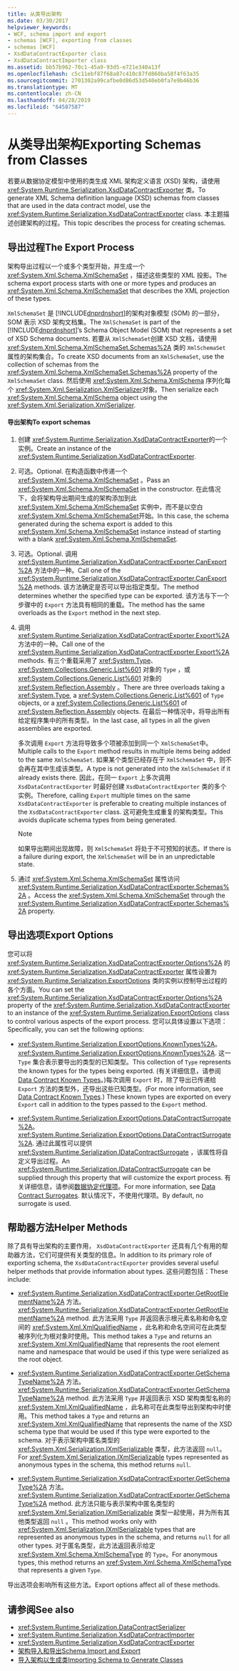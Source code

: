 ```yaml
---
title: 从类导出架构
ms.date: 03/30/2017
helpviewer_keywords:
- WCF, schema import and export
- schemas [WCF], exporting from classes
- schemas [WCF]
- XsdDataContractExporter class
- XsdDataContractImporter class
ms.assetid: bb57b962-70c1-45a9-93d5-e721e340a13f
ms.openlocfilehash: c5c11ebf87f68a87c410c87fd860ba58f4f63a35
ms.sourcegitcommit: 2701302a99cafbe0d86d53d540eb0fa7e9b46b36
ms.translationtype: MT
ms.contentlocale: zh-CN
ms.lasthandoff: 04/28/2019
ms.locfileid: "64587587"
---
```

# <a name="exporting-schemas-from-classes"></a><span data-ttu-id="15519-102">从类导出架构</span><span class="sxs-lookup"><span data-stu-id="15519-102">Exporting Schemas from Classes</span></span>
<span data-ttu-id="15519-103">若要从数据协定模型中使用的类生成 XML 架构定义语言 (XSD) 架构，请使用 <xref:System.Runtime.Serialization.XsdDataContractExporter> 类。</span><span class="sxs-lookup"><span data-stu-id="15519-103">To generate XML Schema definition language (XSD) schemas from classes that are used in the data contract model, use the <xref:System.Runtime.Serialization.XsdDataContractExporter> class.</span></span> <span data-ttu-id="15519-104">本主题描述创建架构的过程。</span><span class="sxs-lookup"><span data-stu-id="15519-104">This topic describes the process for creating schemas.</span></span>  
  
## <a name="the-export-process"></a><span data-ttu-id="15519-105">导出过程</span><span class="sxs-lookup"><span data-stu-id="15519-105">The Export Process</span></span>  
 <span data-ttu-id="15519-106">架构导出过程以一个或多个类型开始，并生成一个 <xref:System.Xml.Schema.XmlSchemaSet> ，描述这些类型的 XML 投影。</span><span class="sxs-lookup"><span data-stu-id="15519-106">The schema export process starts with one or more types and produces an <xref:System.Xml.Schema.XmlSchemaSet> that describes the XML projection of these types.</span></span>  
  
 <span data-ttu-id="15519-107">`XmlSchemaSet` 是 [!INCLUDE[dnprdnshort](../../../../includes/dnprdnshort-md.md)]的架构对象模型 (SOM) 的一部分，SOM 表示 XSD 架构文档集。</span><span class="sxs-lookup"><span data-stu-id="15519-107">The `XmlSchemaSet` is part of the [!INCLUDE[dnprdnshort](../../../../includes/dnprdnshort-md.md)]’s Schema Object Model (SOM) that represents a set of XSD Schema documents.</span></span> <span data-ttu-id="15519-108">若要从 `XmlSchemaSet`创建 XSD 文档，请使用 <xref:System.Xml.Schema.XmlSchemaSet.Schemas%2A> 类的 `XmlSchemaSet` 属性的架构集合。</span><span class="sxs-lookup"><span data-stu-id="15519-108">To create XSD documents from an `XmlSchemaSet`, use the collection of schemas from the <xref:System.Xml.Schema.XmlSchemaSet.Schemas%2A> property of the `XmlSchemaSet` class.</span></span> <span data-ttu-id="15519-109">然后使用 <xref:System.Xml.Schema.XmlSchema> 序列化每个 <xref:System.Xml.Serialization.XmlSerializer>对象。</span><span class="sxs-lookup"><span data-stu-id="15519-109">Then serialize each <xref:System.Xml.Schema.XmlSchema> object using the <xref:System.Xml.Serialization.XmlSerializer>.</span></span>  
  
#### <a name="to-export-schemas"></a><span data-ttu-id="15519-110">导出架构</span><span class="sxs-lookup"><span data-stu-id="15519-110">To export schemas</span></span>  
  
1. <span data-ttu-id="15519-111">创建 <xref:System.Runtime.Serialization.XsdDataContractExporter>的一个实例。</span><span class="sxs-lookup"><span data-stu-id="15519-111">Create an instance of the <xref:System.Runtime.Serialization.XsdDataContractExporter>.</span></span>  
  
2. <span data-ttu-id="15519-112">可选。</span><span class="sxs-lookup"><span data-stu-id="15519-112">Optional.</span></span> <span data-ttu-id="15519-113">在构造函数中传递一个 <xref:System.Xml.Schema.XmlSchemaSet> 。</span><span class="sxs-lookup"><span data-stu-id="15519-113">Pass an <xref:System.Xml.Schema.XmlSchemaSet> in the constructor.</span></span> <span data-ttu-id="15519-114">在此情况下，会将架构导出期间生成的架构添加到此 <xref:System.Xml.Schema.XmlSchemaSet> 实例中，而不是以空白 <xref:System.Xml.Schema.XmlSchemaSet>开始。</span><span class="sxs-lookup"><span data-stu-id="15519-114">In this case, the schema generated during the schema export is added to this <xref:System.Xml.Schema.XmlSchemaSet> instance instead of starting with a blank <xref:System.Xml.Schema.XmlSchemaSet>.</span></span>  
  
3. <span data-ttu-id="15519-115">可选。</span><span class="sxs-lookup"><span data-stu-id="15519-115">Optional.</span></span> <span data-ttu-id="15519-116">调用 <xref:System.Runtime.Serialization.XsdDataContractExporter.CanExport%2A> 方法中的一种。</span><span class="sxs-lookup"><span data-stu-id="15519-116">Call one of the <xref:System.Runtime.Serialization.XsdDataContractExporter.CanExport%2A> methods.</span></span> <span data-ttu-id="15519-117">该方法确定是否可以导出指定类型。</span><span class="sxs-lookup"><span data-stu-id="15519-117">The method determines whether the specified type can be exported.</span></span> <span data-ttu-id="15519-118">该方法与下一个步骤中的 `Export` 方法具有相同的重载。</span><span class="sxs-lookup"><span data-stu-id="15519-118">The method has the same overloads as the `Export` method in the next step.</span></span>  
  
4. <span data-ttu-id="15519-119">调用 <xref:System.Runtime.Serialization.XsdDataContractExporter.Export%2A> 方法中的一种。</span><span class="sxs-lookup"><span data-stu-id="15519-119">Call one of the <xref:System.Runtime.Serialization.XsdDataContractExporter.Export%2A> methods.</span></span> <span data-ttu-id="15519-120">有三个重载采用了 <xref:System.Type>、 <xref:System.Collections.Generic.List%601> 对象的 `Type` ，或 <xref:System.Collections.Generic.List%601> 对象的 <xref:System.Reflection.Assembly> 。</span><span class="sxs-lookup"><span data-stu-id="15519-120">There are three overloads taking a <xref:System.Type>, a <xref:System.Collections.Generic.List%601> of `Type` objects, or a <xref:System.Collections.Generic.List%601> of <xref:System.Reflection.Assembly> objects.</span></span> <span data-ttu-id="15519-121">在最后一种情况中，将导出所有给定程序集中的所有类型。</span><span class="sxs-lookup"><span data-stu-id="15519-121">In the last case, all types in all the given assemblies are exported.</span></span>  
  
     <span data-ttu-id="15519-122">多次调用 `Export` 方法将导致多个项被添加到同一个 `XmlSchemaSet`中。</span><span class="sxs-lookup"><span data-stu-id="15519-122">Multiple calls to the `Export` method results in multiple items being added to the same `XmlSchemaSet`.</span></span> <span data-ttu-id="15519-123">如果某个类型已经存在于 `XmlSchemaSet` 中，则不会再在其中生成该类型。</span><span class="sxs-lookup"><span data-stu-id="15519-123">A type is not generated into the `XmlSchemaSet` if it already exists there.</span></span> <span data-ttu-id="15519-124">因此，在同一 `Export` 上多次调用 `XsdDataContractExporter` 时最好创建 `XsdDataContractExporter` 类的多个实例。</span><span class="sxs-lookup"><span data-stu-id="15519-124">Therefore, calling `Export` multiple times on the same `XsdDataContractExporter` is preferable to creating multiple instances of the `XsdDataContractExporter` class.</span></span> <span data-ttu-id="15519-125">这可避免生成重复的架构类型。</span><span class="sxs-lookup"><span data-stu-id="15519-125">This avoids duplicate schema types from being generated.</span></span>  
  
    > [!NOTE]
    >  <span data-ttu-id="15519-126">如果导出期间出现故障，则 `XmlSchemaSet` 将处于不可预知的状态。</span><span class="sxs-lookup"><span data-stu-id="15519-126">If there is a failure during export, the `XmlSchemaSet` will be in an unpredictable state.</span></span>  
  
5. <span data-ttu-id="15519-127">通过 <xref:System.Xml.Schema.XmlSchemaSet> 属性访问 <xref:System.Runtime.Serialization.XsdDataContractExporter.Schemas%2A> 。</span><span class="sxs-lookup"><span data-stu-id="15519-127">Access the <xref:System.Xml.Schema.XmlSchemaSet> through the <xref:System.Runtime.Serialization.XsdDataContractExporter.Schemas%2A> property.</span></span>  
  
## <a name="export-options"></a><span data-ttu-id="15519-128">导出选项</span><span class="sxs-lookup"><span data-stu-id="15519-128">Export Options</span></span>  
 <span data-ttu-id="15519-129">您可以将 <xref:System.Runtime.Serialization.XsdDataContractExporter.Options%2A> 的 <xref:System.Runtime.Serialization.XsdDataContractExporter> 属性设置为 <xref:System.Runtime.Serialization.ExportOptions> 类的实例以控制导出过程的各个方面。</span><span class="sxs-lookup"><span data-stu-id="15519-129">You can set the <xref:System.Runtime.Serialization.XsdDataContractExporter.Options%2A> property of the <xref:System.Runtime.Serialization.XsdDataContractExporter> to an instance of the <xref:System.Runtime.Serialization.ExportOptions> class to control various aspects of the export process.</span></span> <span data-ttu-id="15519-130">您可以具体设置以下选项：</span><span class="sxs-lookup"><span data-stu-id="15519-130">Specifically, you can set the following options:</span></span>  
  
- <span data-ttu-id="15519-131"><xref:System.Runtime.Serialization.ExportOptions.KnownTypes%2A>。</span><span class="sxs-lookup"><span data-stu-id="15519-131"><xref:System.Runtime.Serialization.ExportOptions.KnownTypes%2A>.</span></span> <span data-ttu-id="15519-132">这一 `Type` 集合表示要导出的类型的已知类型。</span><span class="sxs-lookup"><span data-stu-id="15519-132">This collection of `Type` represents the known types for the types being exported.</span></span> <span data-ttu-id="15519-133">(有关详细信息，请参阅[Data Contract Known Types](../../../../docs/framework/wcf/feature-details/data-contract-known-types.md)。)每次调用 `Export` 时，除了导出已传递给 `Export` 方法的类型外，还导出这些已知类型。</span><span class="sxs-lookup"><span data-stu-id="15519-133">(For more information, see [Data Contract Known Types](../../../../docs/framework/wcf/feature-details/data-contract-known-types.md).) These known types are exported on every `Export` call in addition to the types passed to the `Export` method.</span></span>  
  
- <span data-ttu-id="15519-134"><xref:System.Runtime.Serialization.ExportOptions.DataContractSurrogate%2A>。</span><span class="sxs-lookup"><span data-stu-id="15519-134"><xref:System.Runtime.Serialization.ExportOptions.DataContractSurrogate%2A>.</span></span> <span data-ttu-id="15519-135">通过此属性可以提供 <xref:System.Runtime.Serialization.IDataContractSurrogate> ，该属性将自定义导出过程。</span><span class="sxs-lookup"><span data-stu-id="15519-135">An <xref:System.Runtime.Serialization.IDataContractSurrogate> can be supplied through this property that will customize the export process.</span></span> <span data-ttu-id="15519-136">有关详细信息，请参阅[数据协定代理项](../../../../docs/framework/wcf/extending/data-contract-surrogates.md)。</span><span class="sxs-lookup"><span data-stu-id="15519-136">For more information, see [Data Contract Surrogates](../../../../docs/framework/wcf/extending/data-contract-surrogates.md).</span></span> <span data-ttu-id="15519-137">默认情况下，不使用代理项。</span><span class="sxs-lookup"><span data-stu-id="15519-137">By default, no surrogate is used.</span></span>  
  
## <a name="helper-methods"></a><span data-ttu-id="15519-138">帮助器方法</span><span class="sxs-lookup"><span data-stu-id="15519-138">Helper Methods</span></span>  
 <span data-ttu-id="15519-139">除了具有导出架构的主要作用， `XsdDataContractExporter` 还具有几个有用的帮助器方法，它们可提供有关类型的信息。</span><span class="sxs-lookup"><span data-stu-id="15519-139">In addition to its primary role of exporting schema, the `XsdDataContractExporter` provides several useful helper methods that provide information about types.</span></span> <span data-ttu-id="15519-140">这些问题包括：</span><span class="sxs-lookup"><span data-stu-id="15519-140">These include:</span></span>  
  
- <span data-ttu-id="15519-141"><xref:System.Runtime.Serialization.XsdDataContractExporter.GetRootElementName%2A> 方法。</span><span class="sxs-lookup"><span data-stu-id="15519-141"><xref:System.Runtime.Serialization.XsdDataContractExporter.GetRootElementName%2A> method.</span></span> <span data-ttu-id="15519-142">此方法采用 `Type` 并返回表示根元素名称和命名空间的 <xref:System.Xml.XmlQualifiedName> ，此名称和命名空间可在此类型被序列化为根对象时使用。</span><span class="sxs-lookup"><span data-stu-id="15519-142">This method takes a `Type` and returns an <xref:System.Xml.XmlQualifiedName> that represents the root element name and namespace that would be used if this type were serialized as the root object.</span></span>  
  
- <span data-ttu-id="15519-143"><xref:System.Runtime.Serialization.XsdDataContractExporter.GetSchemaTypeName%2A> 方法。</span><span class="sxs-lookup"><span data-stu-id="15519-143"><xref:System.Runtime.Serialization.XsdDataContractExporter.GetSchemaTypeName%2A> method.</span></span> <span data-ttu-id="15519-144">此方法采用 `Type` 并返回表示 XSD 架构类型名称的 <xref:System.Xml.XmlQualifiedName> ，此名称可在此类型导出到架构中时使用。</span><span class="sxs-lookup"><span data-stu-id="15519-144">This method takes a `Type` and returns an <xref:System.Xml.XmlQualifiedName> that represents the name of the XSD schema type that would be used if this type were exported to the schema.</span></span> <span data-ttu-id="15519-145">对于表示架构中匿名类型的 <xref:System.Xml.Serialization.IXmlSerializable> 类型，此方法返回 `null`。</span><span class="sxs-lookup"><span data-stu-id="15519-145">For <xref:System.Xml.Serialization.IXmlSerializable> types represented as anonymous types in the schema, this method returns `null`.</span></span>  
  
- <span data-ttu-id="15519-146"><xref:System.Runtime.Serialization.XsdDataContractExporter.GetSchemaType%2A> 方法。</span><span class="sxs-lookup"><span data-stu-id="15519-146"><xref:System.Runtime.Serialization.XsdDataContractExporter.GetSchemaType%2A> method.</span></span> <span data-ttu-id="15519-147">此方法只能与表示架构中匿名类型的 <xref:System.Xml.Serialization.IXmlSerializable> 类型一起使用，并为所有其他类型返回 `null` 。</span><span class="sxs-lookup"><span data-stu-id="15519-147">This method works only with <xref:System.Xml.Serialization.IXmlSerializable> types that are represented as anonymous types in the schema, and returns `null` for all other types.</span></span> <span data-ttu-id="15519-148">对于匿名类型，此方法返回表示给定 <xref:System.Xml.Schema.XmlSchemaType> 的 `Type`。</span><span class="sxs-lookup"><span data-stu-id="15519-148">For anonymous types, this method returns an <xref:System.Xml.Schema.XmlSchemaType> that represents a given `Type`.</span></span>  
  
 <span data-ttu-id="15519-149">导出选项会影响所有这些方法。</span><span class="sxs-lookup"><span data-stu-id="15519-149">Export options affect all of these methods.</span></span>  
  
## <a name="see-also"></a><span data-ttu-id="15519-150">请参阅</span><span class="sxs-lookup"><span data-stu-id="15519-150">See also</span></span>

- <xref:System.Runtime.Serialization.DataContractSerializer>
- <xref:System.Runtime.Serialization.XsdDataContractImporter>
- <xref:System.Runtime.Serialization.XsdDataContractExporter>
- [<span data-ttu-id="15519-151">架构导入和导出</span><span class="sxs-lookup"><span data-stu-id="15519-151">Schema Import and Export</span></span>](../../../../docs/framework/wcf/feature-details/schema-import-and-export.md)
- [<span data-ttu-id="15519-152">导入架构以生成类</span><span class="sxs-lookup"><span data-stu-id="15519-152">Importing Schema to Generate Classes</span></span>](../../../../docs/framework/wcf/feature-details/importing-schema-to-generate-classes.md)
